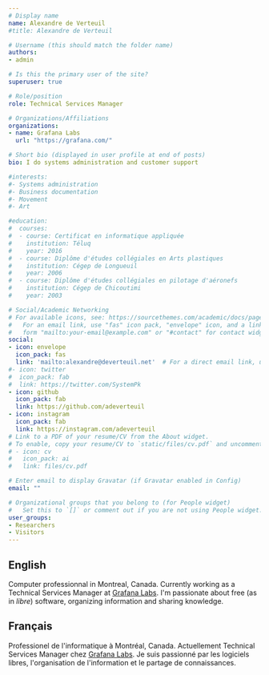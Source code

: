 ```yaml
---
# Display name
name: Alexandre de Verteuil
#title: Alexandre de Verteuil

# Username (this should match the folder name)
authors:
- admin

# Is this the primary user of the site?
superuser: true

# Role/position
role: Technical Services Manager

# Organizations/Affiliations
organizations:
- name: Grafana Labs
  url: "https://grafana.com/"

# Short bio (displayed in user profile at end of posts)
bio: I do systems administration and customer support

#interests:
#- Systems administration
#- Business documentation
#- Movement
#- Art

#education:
#  courses:
#  - course: Certificat en informatique appliquée
#    institution: Téluq
#    year: 2016
#  - course: Diplôme d'études collégiales en Arts plastiques
#    institution: Cégep de Longueuil
#    year: 2006
#  - course: Diplôme d'études collégiales en pilotage d'aéronefs
#    institution: Cégep de Chicoutimi
#    year: 2003

# Social/Academic Networking
# For available icons, see: https://sourcethemes.com/academic/docs/page-builder/#icons
#   For an email link, use "fas" icon pack, "envelope" icon, and a link in the
#   form "mailto:your-email@example.com" or "#contact" for contact widget.
social:
- icon: envelope
  icon_pack: fas
  link: 'mailto:alexandre@deverteuil.net'  # For a direct email link, use "mailto:test@example.org".
#- icon: twitter
#  icon_pack: fab
#  link: https://twitter.com/SystemPk
- icon: github
  icon_pack: fab
  link: https://github.com/adeverteuil
- icon: instagram
  icon_pack: fab
  link: https://instagram.com/adeverteuil
# Link to a PDF of your resume/CV from the About widget.
# To enable, copy your resume/CV to `static/files/cv.pdf` and uncomment the lines below.
# - icon: cv
#   icon_pack: ai
#   link: files/cv.pdf

# Enter email to display Gravatar (if Gravatar enabled in Config)
email: ""

# Organizational groups that you belong to (for People widget)
#   Set this to `[]` or comment out if you are not using People widget.
user_groups:
- Researchers
- Visitors
---
```


## English

Computer professionnal in Montreal, Canada.
Currently working as a Technical Services Manager at [Grafana Labs](https://grafana.com/).
I'm passionate about free (as in *libre*) software, organizing information and sharing knowledge.

## Français

Professionel de l'informatique à Montréal, Canada.
Actuellement Technical Services Manager chez [Grafana Labs](https://grafana.com/).
Je suis passionné par les logiciels libres, l'organisation de l'information et le partage de connaissances. 
